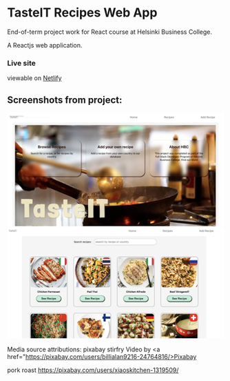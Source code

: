 # TasteIT Recipes Web App

 
End-of-term project work for React course at Helsinki Business College.

A Reactjs web application.

### Live site

viewable on [Netlify](https://tasteit-recipe-app.netlify.app)

## Screenshots from project:

![screenshot](https://github.com/andorjamb/recipes/blob/master/screenshot_recipe_home.png)
![screenshot](https://github.com/andorjamb/recipes/blob/master/screenshot_recipes_recipes.png)

Media source attributions: 
pixabay stirfry Video by <a href="https://pixabay.com/users/billialan9216-24764816/>Pixabay</a>

pork roast https://pixabay.com/users/xiaoskitchen-1319509/ 

